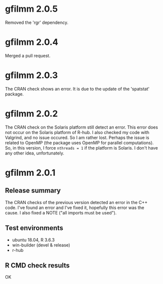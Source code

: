 # gfilmm 2.0.5

Removed the 'rgr' dependency.


# gfilmm 2.0.4

Merged a pull request.


# gfilmm 2.0.3

The CRAN check shows an error. It is due to the update of the 'spatstat' package.


# gfilmm 2.0.2

The CRAN check on the Solaris platform still detect an error. This error does 
not occur on the Solaris platform of R-hub. I also checked my code with 
Valgrind, and no issue occured. So I am rather lost. Perhaps the issue is 
related to OpenMP (the package uses OpenMP for parallel computations). So, in 
this version, I force `nthreads = 1` if the platform is Solaris. I don't have 
any other idea, unfortunately.


# gfilmm 2.0.1

## Release summary

The CRAN checks of the previous version detected an error in the C++ code. I've 
found an error and I've fixed it, hopefully this error was the cause. I also 
fixed a NOTE ("all imports must be used").

## Test environments

* ubuntu 18.04, R 3.6.3
* win-builder (devel & release)
* r-hub

## R CMD check results

OK
